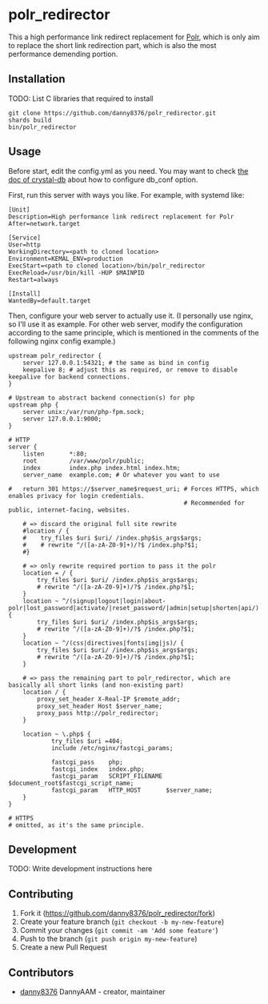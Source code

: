 # polr_redirector

This a high performance link redirect replacement for [Polr](https://github.com/cydrobolt/polr), which is only aim to replace the short link redirection part, which is also the most performance demending portion.

## Installation

TODO: List C libraries that required to install

```shell
git clone https://github.com/danny8376/polr_redirector.git
shards build
bin/polr_redirector
```

## Usage

Before start, edit the config.yml as you need. You may want to check [the doc of crystal-db](https://crystal-lang.org/reference/1.4/database/connection_pool.html#configuration) about how to configure db_conf option.

First, run this server with ways you like.
For example, with systemd like:

```
[Unit]
Description=High performance link redirect replacement for Polr
After=network.target

[Service]
User=http
WorkingDirectory=<path to cloned location>
Environment=KEMAL_ENV=production
ExecStart=<path to cloned location>/bin/polr_redirector
ExecReload=/usr/bin/kill -HUP $MAINPID
Restart=always

[Install]
WantedBy=default.target
```

Then, configure your web server to actually use it. (I personally use nginx, so I'll use it as example. For other web server, modify the configuration according to the same principle, which is mentioned in the comments of the following nginx config example.)

```
upstream polr_redirector {
    server 127.0.0.1:54321; # the same as bind in config
    keepalive 8; # adjust this as required, or remove to disable keepalive for backend connections.
}

# Upstream to abstract backend connection(s) for php
upstream php {
    server unix:/var/run/php-fpm.sock;
    server 127.0.0.1:9000;
}

# HTTP
server {
    listen       *:80;
    root         /var/www/polr/public;
    index        index.php index.html index.htm;
    server_name  example.com; # Or whatever you want to use

#   return 301 https://$server_name$request_uri; # Forces HTTPS, which enables privacy for login credentials.
                                                 # Recommended for public, internet-facing, websites.

    # => discard the original full site rewrite
    #location / {
    #    try_files $uri $uri/ /index.php$is_args$args;
    #    # rewrite ^/([a-zA-Z0-9]+)/?$ /index.php?$1;
    #}

    # => only rewrite required portion to pass it the polr
    location = / {
        try_files $uri $uri/ /index.php$is_args$args;
        # rewrite ^/([a-zA-Z0-9]+)/?$ /index.php?$1;
    }
    location ~ ^/(signup|logout|login|about-polr|lost_password|activate/|reset_password/|admin|setup|shorten|api/) {
        try_files $uri $uri/ /index.php$is_args$args;
        # rewrite ^/([a-zA-Z0-9]+)/?$ /index.php?$1;
    }
    location ~ ^/(css|directives|fonts|img|js)/ {
        try_files $uri $uri/ /index.php$is_args$args;
        # rewrite ^/([a-zA-Z0-9]+)/?$ /index.php?$1;
    }

    # => pass the remaining part to polr_redirector, which are basically all short links (and non-existing part)
    location / {
        proxy_set_header X-Real-IP $remote_addr;
        proxy_set_header Host $server_name;
        proxy_pass http://polr_redirector;
    }

    location ~ \.php$ {
            try_files $uri =404;
            include /etc/nginx/fastcgi_params;

            fastcgi_pass    php;
            fastcgi_index   index.php;
            fastcgi_param   SCRIPT_FILENAME $document_root$fastcgi_script_name;
            fastcgi_param   HTTP_HOST       $server_name;
    }
}

# HTTPS
# omitted, as it's the same principle.

```

## Development

TODO: Write development instructions here

## Contributing

1. Fork it (<https://github.com/danny8376/polr_redirector/fork>)
2. Create your feature branch (`git checkout -b my-new-feature`)
3. Commit your changes (`git commit -am 'Add some feature'`)
4. Push to the branch (`git push origin my-new-feature`)
5. Create a new Pull Request

## Contributors

- [danny8376](https://github.com/danny8376) DannyAAM - creator, maintainer
